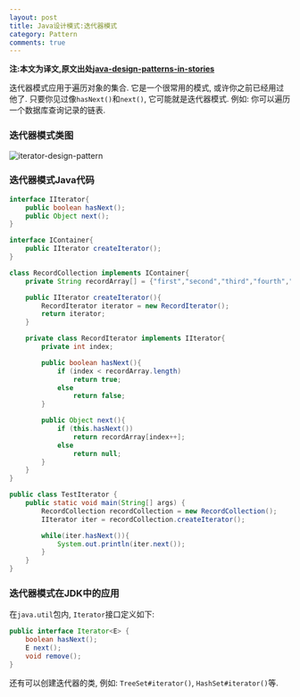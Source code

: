 ```yaml
---
layout: post
title: Java设计模式:迭代器模式
category: Pattern
comments: true
---
```


**注:本文为译文,原文出处[java-design-patterns-in-stories](http://www.programcreek.com/java-design-patterns-in-stories/)**

迭代器模式应用于遍历对象的集合. 它是一个很常用的模式, 或许你之前已经用过他了. 只要你见过像`hasNext()`和`next()`, 它可能就是迭代器模式. 例如: 你可以遍历一个数据库查询记录的链表.



### **迭代器模式类图**

<img src="http://www.programcreek.com/wp-content/uploads/2013/02/iterator-design-pattern.jpg" alt="iterator-design-pattern" class="alignleft size-full wp-image-7883">

### **迭代器模式Java代码**

``` java
interface IIterator{
    public boolean hasNext();
    public Object next();
}

interface IContainer{
    public IIterator createIterator();
}

class RecordCollection implements IContainer{
    private String recordArray[] = {"first","second","third","fourth","fifth"};

    public IIterator createIterator(){
        RecordIterator iterator = new RecordIterator();
        return iterator;
    }

    private class RecordIterator implements IIterator{
        private int index;

        public boolean hasNext(){
            if (index < recordArray.length)
                return true;
            else
                return false;
        }

        public Object next(){
            if (this.hasNext())
                return recordArray[index++];
            else
                return null;
        }
    }
}

public class TestIterator {
    public static void main(String[] args) {
        RecordCollection recordCollection = new RecordCollection();
        IIterator iter = recordCollection.createIterator();

        while(iter.hasNext()){
            System.out.println(iter.next());
        }
    }
}
```

### **迭代器模式在JDK中的应用**

在`java.util`包内, `Iterator`接口定义如下:

``` java
public interface Iterator<E> {
    boolean hasNext();
    E next();
    void remove();
}
```

还有可以创建迭代器的类, 例如: `TreeSet#iterator()`, `HashSet#iterator()`等.
